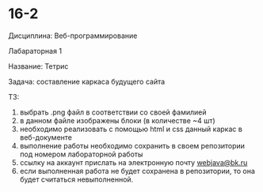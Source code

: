 # 16-2
Дисциплина: Веб-программирование

Лабараторная 1

Название: Тетрис

Задача: составление каркаса будущего сайта

ТЗ:

1) выбрать .png файл в соответствии со своей фамилией
2) в данном файле изображены блоки (в количестве ~4 шт)
3) необходимо реализовать с помощью html и css данный каркас 
в веб-документе
4) выполнение работы необходимо сохранить в своем репозитории
под номером лабораторной работы
5) ссылку на аккаунт прислать на электронную почту webjava@bk.ru
6) если выполненная работа не будет сохранена в репозитории, 
то она будет считаться невыполненной.
